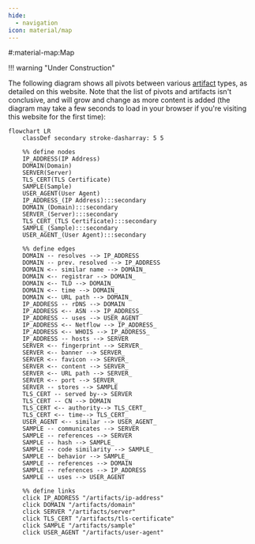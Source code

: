 ```yaml
---
hide:
  - navigation
icon: material/map
---
```


#:material-map:Map

!!! warning "Under Construction"

The following diagram shows all pivots between various [artifact](/artifacts) types, as detailed on this website. Note that the list of pivots and artifacts isn't conclusive, and will grow and change as more content is added (the diagram may take a few seconds to load in your browser if you're visiting this website for the first time):

```mermaid
flowchart LR
	classDef secondary stroke-dasharray: 5 5
	
	%% define nodes
	IP_ADDRESS(IP Address)
	DOMAIN(Domain)
	SERVER(Server)
	TLS_CERT(TLS Certificate)
	SAMPLE(Sample)
	USER_AGENT(User Agent)
	IP_ADDRESS_(IP Address):::secondary
	DOMAIN_(Domain):::secondary
	SERVER_(Server):::secondary
	TLS_CERT_(TLS Certificate):::secondary
	SAMPLE_(Sample):::secondary
	USER_AGENT_(User Agent):::secondary
	
	%% define edges
	DOMAIN -- resolves --> IP_ADDRESS
	DOMAIN -- prev. resolved --> IP_ADDRESS
	DOMAIN <-- similar name --> DOMAIN_
	DOMAIN <-- registrar --> DOMAIN_
	DOMAIN <-- TLD --> DOMAIN_
	DOMAIN <-- time --> DOMAIN_
	DOMAIN <-- URL path --> DOMAIN_
	IP_ADDRESS -- rDNS --> DOMAIN
	IP_ADDRESS <-- ASN --> IP_ADDRESS_
	IP_ADDRESS -- uses --> USER_AGENT
	IP_ADDRESS <-- Netflow --> IP_ADDRESS_
	IP_ADDRESS <-- WHOIS --> IP_ADDRESS_
	IP_ADDRESS -- hosts --> SERVER
	SERVER <-- fingerprint --> SERVER_
	SERVER <-- banner --> SERVER_
	SERVER <-- favicon --> SERVER_
	SERVER <-- content --> SERVER_
	SERVER <-- URL path --> SERVER_
	SERVER <-- port --> SERVER_
	SERVER -- stores --> SAMPLE
	TLS_CERT -- served by--> SERVER
	TLS_CERT -- CN --> DOMAIN
	TLS_CERT <-- authority--> TLS_CERT_
	TLS_CERT <-- time--> TLS_CERT_
	USER_AGENT <-- similar --> USER_AGENT_
	SAMPLE -- communicates --> SERVER
	SAMPLE -- references --> SERVER
	SAMPLE -- hash --> SAMPLE_
	SAMPLE -- code similarity --> SAMPLE_
	SAMPLE -- behavior --> SAMPLE_
	SAMPLE -- references --> DOMAIN
	SAMPLE -- references --> IP_ADDRESS
	SAMPLE -- uses --> USER_AGENT
	
	%% define links
	click IP_ADDRESS "/artifacts/ip-address"
	click DOMAIN "/artifacts/domain"
	click SERVER "/artifacts/server"
	click TLS_CERT "/artifacts/tls-certificate"
	click SAMPLE "/artifacts/sample"
	click USER_AGENT "/artifacts/user-agent"
```